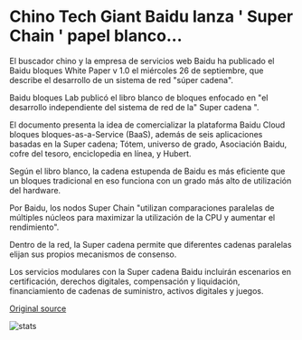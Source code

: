 # Chino Tech Giant Baidu lanza ' Super Chain ' papel blanco...

El buscador chino y la empresa de servicios web Baidu ha publicado el Baidu bloques White Paper v 1.0 el miércoles 26 de septiembre, que describe el desarrollo de un sistema de red "súper cadena".

Baidu bloques Lab publicó el libro blanco de bloques enfocado en "el desarrollo independiente del sistema de red de la" Super cadena ".

El documento presenta la idea de comercializar la plataforma Baidu Cloud bloques bloques-as-a-Service (BaaS), además de seis aplicaciones basadas en la Super cadena; Tótem, universo de grado, Asociación Baidu, cofre del tesoro, enciclopedia en línea, y Hubert.

Según el libro blanco, la cadena estupenda de Baidu es más eficiente que un bloques tradicional en eso funciona con un grado más alto de utilización del hardware.

Por Baidu, los nodos Super Chain "utilizan comparaciones paralelas de múltiples núcleos para maximizar la utilización de la CPU y aumentar el rendimiento".

Dentro de la red, la Super cadena permite que diferentes cadenas paralelas elijan sus propios mecanismos de consenso.

Los servicios modulares con la Super cadena Baidu incluirán escenarios en certificación, derechos digitales, compensación y liquidación, financiamiento de cadenas de suministro, activos digitales y juegos.

[Original source](https://cointelegraph.com/news/chinese-tech-giant-baidu-releases-super-chain-white-paper)

![stats](https://c.statcounter.com/11760860/0/a89fa40b/1/ "stats")
